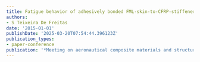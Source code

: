 ```yaml
---
title: Fatigue behavior of adhesively bonded FML-skin-to-CFRP-stiffener
authors:
- S Teixeira De Freitas
date: '2015-01-01'
publishDate: '2025-03-20T07:54:44.396123Z'
publication_types:
- paper-conference
publication: '*Meeting on aeronautical composite materials and structures, MACMS 2015*'
---
```

